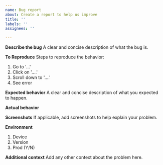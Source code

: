 ```yaml
---
name: Bug report
about: Create a report to help us improve
title: ''
labels: ''
assignees: ''

---
```


**Describe the bug**
A clear and concise description of what the bug is.

**To Reproduce**
Steps to reproduce the behavior:
1. Go to '...'
2. Click on '....'
3. Scroll down to '....'
4. See error

**Expected behavior**
A clear and concise description of what you expected to happen.

**Actual behavior**

**Screenshots**
If applicable, add screenshots to help explain your problem.

**Environment**

1. Device
2. Version
3. Prod (Y/N)

**Additional context**
Add any other context about the problem here.
